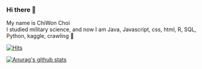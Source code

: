 ### Hi there 👋

My name is ChiWon Choi <br>
I studied military science, and now I am Java, Javascript, css, html, R, SQL, Python, kaggle, crawling :notebook:




[![Hits](https://hits.seeyoufarm.com/api/count/incr/badge.svg?url=https%3A%2F%2Fgithub.com%2Fchoichiwo%2Fhit-counter&count_bg=%23E007E5&title_bg=%23D5231F&icon=&icon_color=%23E7E7E7&title=hits&edge_flat=false)](https://hits.seeyoufarm.com)

[![Anurag's github stats](https://github-readme-stats.vercel.app/api?username=choichiwo&show_icons=true&theme=gruvbox)](https://github.com/anuraghazra/github-readme-stats)

<!--
**choichiwo/choichiwo** is a ✨ _special_ ✨ repository because its `README.md` (this file) appears on your GitHub profile.

          
          
Here are some ideas to get you started:

- 🔭 I’m currently working on ...
- 🌱 I’m currently learning ...
- 👯 I’m looking to collaborate on ...
- 🤔 I’m looking for help with ...
- 💬 Ask me about ...
- 📫 How to reach me: ...
- 😄 Pronouns: ...
- ⚡ Fun fact: ...
-->
